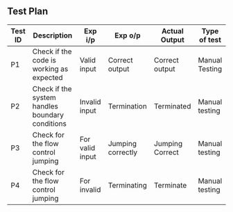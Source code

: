 ## Test Plan

|Test ID| Description | Exp i/p | Exp o/p | Actual Output | Type of test |
|--|--|--|--|--|--|
| P1 | Check if the code  is working as expected | Valid input | Correct output | Correct output | Manual Testing |
| P2 | Check if the system handles boundary conditions | Invalid input | Termination | Terminated | Manual testing |
| P3 | Check for the flow control jumping | For valid input | Jumping correctly | Jumping Correct | Manual testing |
| P4 | Check for the flow control jumping | For invalid | Terminating | Terminate | Manual testing |
